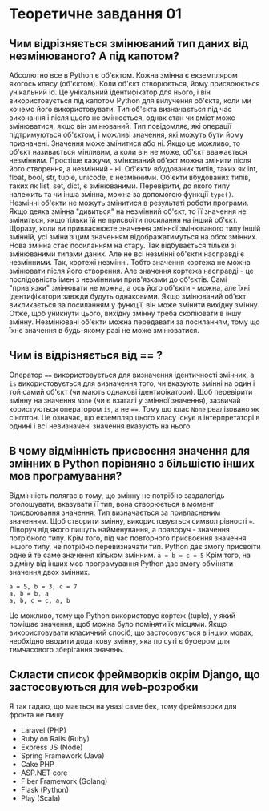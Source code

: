 # Теоретичне завдання 01
## Чим відрізняється змінюваний тип даних від незмінюваного? А під капотом?
  Абсолютно все в Python є об'єктом. Кожна змінна є екземпляром якогось класу (об'єктом). Коли об'єкт створюється, йому присвоюється унікальний id. Це унікальний ідентифікатор для нього, і він використовується під капотом Python для вилучення об'єкта, коли ми хочемо його використовувати. Тип об'єкта визначається під час виконання і після цього не змінюється, однак стан чи вміст може змінюватися, якщо він змінюваний. Тип повідомляє, які операції підтримуються об'єктом, і можливі значення, які можуть бути йому призначені. Значення може змінитися або ні. Якщо це можливо, то об'єкт називається мінливим, а коли він не може, об'єкт вважається незмінним. Простіше кажучи, змінюваний об'єкт можна змінити після його створення, а незмінний - ні.
  Об'єкти вбудованих типів, таких як int, float, bool, str, tuple, unicode, є незмінними. Об'єкти вбудованих типів, таких як list, set, dict, є змінюваними.
  Перевірити, до якого типу належить та чи інша змінна, можна за допомогою функції `type()`.
  Незмінні об'єкти не можуть змінитися в результаті роботи програми. Якщо деяка змінна "дивиться" на незмінний об'єкт, то її значення не зміниться, якщо тільки їй не присвоїти посилання на інший об'єкт. 
  Щоразу, коли ви привласнюєте значення змінної змінюваного типу іншій змінній, усі зміни з цим значенням відображатимуться на обох змінних. Нова змінна стає посиланням на стару. Так відбувається тільки зі змінюваними типами даних.
  Але не всі незмінні об'єкти насправді є незмінними. Так, кортежі незмінні. Тобто значення кортежа не можна змінювати після його створення. Але значення кортежа насправді - це послідовність імен з незмінними прив'язками до об'єктів. Самі "прив'язки" змінювати не можна, а ось його об'єкти - можна, але їхні ідентифікатори завжди будуть однаковими.
  Якщо змінюваний об'єкт викликається за посиланням у функції, він може змінити вихідну змінну. Отже, щоб уникнути цього, вихідну змінну треба скопіювати в іншу змінну. Незмінювані об'єкти можна передавати за посиланням, тому що їхнє значення в будь-якому разі не може змінюватися.

## Чим is відрізняється від == ?
  Оператор `==` використовується для визначення ідентичності змінних, а `is` використовується для визначення того, чи вказують змінні на один і той самий об'єкт (чи мають однакові ідентифікатори).
  Щоб перевірити змінну на значення `None` (чи є взагалі у змінної значення), зазвичай користуються оператором `is`, а не `==`.
  Тому що клас `None` реалізовано як сінглтон. Це означає, що екземпляр цього класу існує в інтерпретаторі в однині і всі невизначені значення вказують на нього.

## В чому відмінність присвоєння значення для змінних в Python порівняно з більшістю інших мов програмування?
  Відмінність полягає в тому, що змінну не потрібно заздалегідь оголошувати, вказувати її тип, вона створюється в момент присвоювання значення. Тип визначається за привласненим значенням. Щоб створити змінну, використовується символ рівності `=`. Ліворуч від якого пишуть найменування, а праворуч - значення потрібного типу. Крім того, під час повторного присвоєння значення іншого типу, не потрібно перевизначати тип.
  Python дає змогу присвоїти одне й те саме значення кільком змінним.
  `a = b = c = 5`
  Крім того, на відміну від інших мов програмування Python дає змогу обміняти значення двох змінних.
  ```
  a = 5, b = 3, с = 7
  a, b = b, a 
  a, b, c = c, a, b 
  ```
  Це можливо, тому що Python використовує кортеж (tuple), у який поміщає значення, щоб можна було поміняти їх місцями.
  Якщо використовувати класичний спосіб, що застосовується в інших мовах, необхідно вводити додаткову змінну, яка по суті є буфером для тимчасового зберігання значень.

## Скласти список фреймворків окрім Django, що застосовуються для web-розробки
  Я так гадаю, що мається на увазі саме бек, тому фреймворки для фронта не пишу
  - Laravel (PHP)
  - Ruby on Rails (Ruby)
  - Express JS (Node)
  - Spring Framework (Java)
  - Cake PHP
  - ASP.NET core
  - Fiber Framework (Golang)
  - Flask (Python)
  - Play (Scala)
